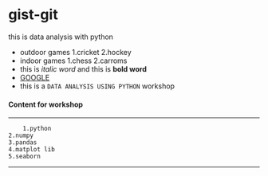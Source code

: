 # gist-git
this is data analysis with python
-  outdoor games
         1.cricket
	 2.hockey
- indoor games 
         1.chess
	 2.carroms
- this is *italic word* and this is **bold word**
- [GOOGLE](https://www.google.com)
- this is a `DATA ANALYSIS USING PYTHON` workshop
#### Content for workshop
***
        1.python
	2.numpy
	3.pandas
	4.matplot lib
	5.seaborn
***
